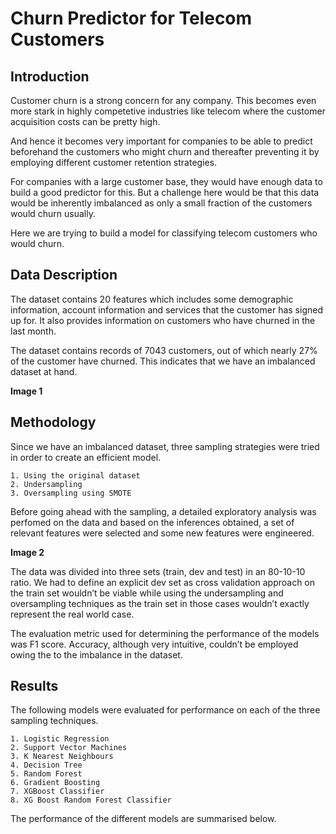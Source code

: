 # Churn Predictor for Telecom Customers

## Introduction
Customer churn is a strong concern for any company. This becomes even more stark in highly competetive industries like telecom where the customer acquisition costs can be pretty high.

And hence it becomes very important for companies to be able to predict beforehand the customers who might churn and thereafter preventing it by employing different customer retention strategies.

For companies with a large customer base, they would have enough data to build a good predictor for this. But a challenge here would be that this data would be inherently imbalanced as only a small fraction of the customers would churn usually.

Here we are trying to build a model for classifying telecom customers who would churn.

## Data Description
The dataset contains 20 features which includes some demographic information, account information and services that the customer has signed up for. It also provides information on customers who have churned in the last month.

The dataset contains records of 7043 customers, out of which nearly 27% of the customer have churned. This indicates that we have an imbalanced dataset at hand.

**Image 1**

## Methodology
Since we have an imbalanced dataset, three sampling strategies were tried in order to create an efficient model.

    1. Using the original dataset
    2. Undersampling
    3. Oversampling using SMOTE

Before going ahead with the sampling, a detailed exploratory analysis was perfomed on the data and based on the inferences obtained, a set of relevant features were selected and some new features were engineered.

**Image 2**

The data was divided into three sets (train, dev and test) in an 80-10-10 ratio. We had to define an explicit dev set as cross validation approach on the train set wouldn’t be viable while using the undersampling and oversampling techniques as the train set in those cases wouldn’t exactly represent the real world case.

The evaluation metric used for determining the performance of the models was F1 score. Accuracy, although very intuitive, couldn’t be employed owing the to the imbalance in the dataset.

## Results
The following models were evaluated for performance on each of the three sampling techniques.

    1. Logistic Regression
    2. Support Vector Machines
    3. K Nearest Neighbours
    4. Decision Tree
    5. Random Forest
    6. Gradient Boosting
    7. XGBoost Classifier
    8. XG Boost Random Forest Classifier

The performance of the different models are summarised below.
